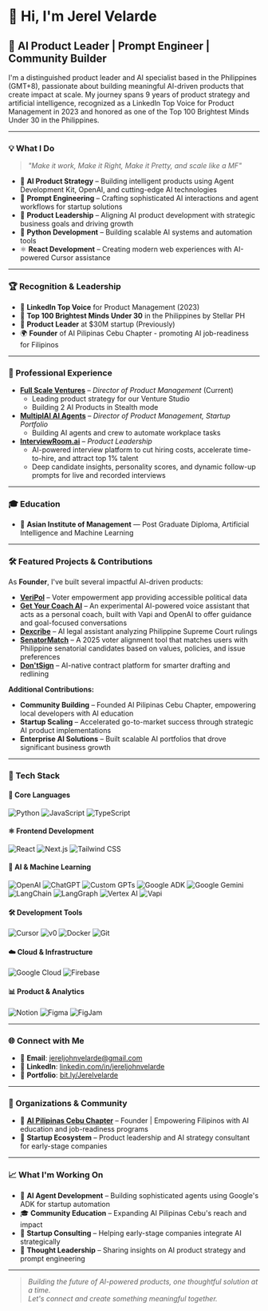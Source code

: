 # 👋 Hi, I'm Jerel Velarde

## 🧠 AI Product Leader | Prompt Engineer | Community Builder

I'm a distinguished product leader and AI specialist based in the Philippines (GMT+8), passionate about building meaningful AI-driven products that create impact at scale. My journey spans 9 years of product strategy and artificial intelligence, recognized as a LinkedIn Top Voice for Product Management in 2023 and honored as one of the Top 100 Brightest Minds Under 30 in the Philippines.

---

### 💡 What I Do

> _"Make it work, Make it Right, Make it Pretty, and scale like a MF"_

- 🤖 **AI Product Strategy** – Building intelligent products using Agent Development Kit, OpenAI, and cutting-edge AI technologies
- 🎯 **Prompt Engineering** – Crafting sophisticated AI interactions and agent workflows for startup solutions
- 🚀 **Product Leadership** – Aligning AI product development with strategic business goals and driving growth
- 🐍 **Python Development** – Building scalable AI systems and automation tools
- ⚛️ **React Development** – Creating modern web experiences with AI-powered Cursor assistance

---

### 🏆 Recognition & Leadership

- 🌟 **LinkedIn Top Voice** for Product Management (2023)
- 🏅 **Top 100 Brightest Minds Under 30** in the Philippines by Stellar PH
- 🏢 **Product Leader** at $30M startup (Previously)
- 🌍 **Founder** of AI Pilipinas Cebu Chapter - promoting AI job-readiness for Filipinos

---

### 💼 Professional Experience

- **[Full Scale Ventures](https://fullscale.ventures)** – _Director of Product Management_ (Current)
  - Leading product strategy for our Venture Studio
  - Building 2 AI Products in Stealth mode
- **[MultiplAI AI Agents](https://rea.pro/)** – _Director of Product Management, Startup Portfolio_
  - Building AI agents and crew to automate workplace tasks
- **[InterviewRoom.ai](https://interviewroom.ai)** – _Product Leadership_
  - AI-powered interview platform to cut hiring costs, accelerate time-to-hire, and attract top 1% talent
  - Deep candidate insights, personality scores, and dynamic follow-up prompts for live and recorded interviews

---

### 🎓 Education

- 🏫 **Asian Institute of Management** — Post Graduate Diploma, Artificial Intelligence and Machine Learning

---

### 🛠️ Featured Projects & Contributions

As **Founder**, I've built several impactful AI-driven products:

- **[VeriPol](https://breadonce-portfolio-website.vercel.app/#projects)** – Voter empowerment app providing accessible political data
- **[Get Your Coach AI](https://getyourcoach.ai/)** – An experimental AI-powered voice assistant that acts as a personal coach, built with Vapi and OpenAI to offer guidance and goal-focused conversations
- **[Dexcribe](https://breadonce-portfolio-website.vercel.app/#projects)** – AI legal assistant analyzing Philippine Supreme Court rulings
- **[SenatorMatch](https://senator-match.vercel.app/)** – A 2025 voter alignment tool that matches users with Philippine senatorial candidates based on values, policies, and issue preferences
- **[Don'tSign](https://breadonce-portfolio-website.vercel.app/#projects)** – AI-native contract platform for smarter drafting and redlining

**Additional Contributions:**

- **Community Building** – Founded AI Pilipinas Cebu Chapter, empowering local developers with AI education
- **Startup Scaling** – Accelerated go-to-market success through strategic AI product implementations
- **Enterprise AI Solutions** – Built scalable AI portfolios that drove significant business growth

---

### 🧰 Tech Stack

#### 🐍 Core Languages

![Python](https://img.shields.io/badge/Python-3776AB?style=for-the-badge&logo=python&logoColor=white)
![JavaScript](https://img.shields.io/badge/JavaScript-F7DF1E?style=for-the-badge&logo=javascript&logoColor=black)
![TypeScript](https://img.shields.io/badge/TypeScript-3178C6?style=for-the-badge&logo=typescript&logoColor=white)

#### ⚛️ Frontend Development

![React](https://img.shields.io/badge/React-20232A?style=for-the-badge&logo=react&logoColor=61DAFB)
![Next.js](https://img.shields.io/badge/Next.js-000000?style=for-the-badge&logo=nextdotjs&logoColor=white)
![Tailwind CSS](https://img.shields.io/badge/Tailwind_CSS-38B2AC?style=for-the-badge&logo=tailwind-css&logoColor=white)

#### 🤖 AI & Machine Learning

![OpenAI](https://img.shields.io/badge/OpenAI-412991?style=for-the-badge&logo=openai&logoColor=white)
![ChatGPT](https://img.shields.io/badge/ChatGPT-74aa9c?style=for-the-badge&logo=openai&logoColor=white)
![Custom GPTs](https://img.shields.io/badge/Custom_GPTs-412991?style=for-the-badge&logo=openai&logoColor=white)
![Google ADK](https://img.shields.io/badge/Google_ADK-34A853?style=for-the-badge&logo=google&logoColor=white)
![Google Gemini](https://img.shields.io/badge/Google_Gemini-4285F4?style=for-the-badge&logo=google&logoColor=white)
![LangChain](https://img.shields.io/badge/LangChain-000000?style=for-the-badge)
![LangGraph](https://img.shields.io/badge/LangGraph-1C3C3C?style=for-the-badge)
![Vertex AI](https://img.shields.io/badge/Vertex_AI-1A73E8?style=for-the-badge&logo=googlecloud&logoColor=white)
![Vapi](https://img.shields.io/badge/Vapi_AI-000000?style=for-the-badge)

#### 🛠️ Development Tools

![Cursor](https://img.shields.io/badge/Cursor_AI-6E57E0?style=for-the-badge)
![v0](https://img.shields.io/badge/v0-000000?style=for-the-badge&logo=vercel&logoColor=white)
![Docker](https://img.shields.io/badge/Docker-2496ED?style=for-the-badge&logo=docker&logoColor=white)
![Git](https://img.shields.io/badge/Git-F05032?style=for-the-badge&logo=git&logoColor=white)

#### ☁️ Cloud & Infrastructure

![Google Cloud](https://img.shields.io/badge/Google_Cloud-4285F4?style=for-the-badge&logo=google-cloud&logoColor=white)
![Firebase](https://img.shields.io/badge/Firebase-FFCA28?style=for-the-badge&logo=firebase&logoColor=black)

#### 📊 Product & Analytics

![Notion](https://img.shields.io/badge/Notion-000000?style=for-the-badge&logo=notion&logoColor=white)
![Figma](https://img.shields.io/badge/Figma-F24E1E?style=for-the-badge&logo=figma&logoColor=white)
![FigJam](https://img.shields.io/badge/FigJam-F24E1E?style=for-the-badge&logo=figma&logoColor=white)

---

### 🌐 Connect with Me

- 📧 **Email**: [jereljohnvelarde@gmail.com](mailto:jereljohnvelarde@gmail.com)
- 💼 **LinkedIn**: [linkedin.com/in/jereljohnvelarde](https://www.linkedin.com/in/jereljohnvelarde/)
- 🔗 **Portfolio**: [bit.ly/Jerelvelarde](https://bit.ly/Jerelvelarde)

---

### 🏢 Organizations & Community

- 🧠 **[AI Pilipinas Cebu Chapter](https://www.facebook.com/aipilipinascebu/)** – Founder | Empowering Filipinos with AI education and job-readiness programs
- 🚀 **Startup Ecosystem** – Product leadership and AI strategy consultant for early-stage companies

---

### 📈 What I'm Working On

- 🔬 **AI Agent Development** – Building sophisticated agents using Google's ADK for startup automation
- 🎓 **Community Education** – Expanding AI Pilipinas Cebu's reach and impact
- 🚀 **Startup Consulting** – Helping early-stage companies integrate AI strategically
- 📝 **Thought Leadership** – Sharing insights on AI product strategy and prompt engineering

---

> _Building the future of AI-powered products, one thoughtful solution at a time._  
> _Let's connect and create something meaningful together._
